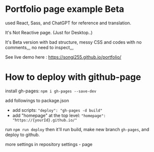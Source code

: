 # Portfolio page example Beta

used React, Sass, and ChatGPT for reference and translation.

It's Not Reactive page. (Just for Desktop..)

It's Beta version with bad structure, messy CSS and codes with no comments,,, no need to inspect,,,

See live demo here : https://songi255.github.io/portfolio/

# How to deploy with github-page

install gh-pages: `npm i gh-pages --save-dev`

add followings to package.json

- add scripts: `"deploy": "gh-pages -d build"`
- add "homepage" at the top level: `"homepage": "https://{yourId}.github.io/"`

run `npm run deploy` then it'll run build, make new branch `gh-pages`, and deploy to github.

more settings in repository settings - page
